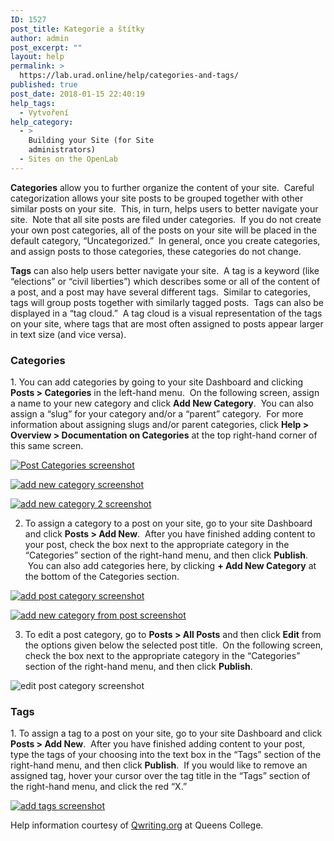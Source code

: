 ```yaml
---
ID: 1527
post_title: Kategorie a štítky
author: admin
post_excerpt: ""
layout: help
permalink: >
  https://lab.urad.online/help/categories-and-tags/
published: true
post_date: 2018-01-15 22:40:19
help_tags:
  - Vytvoření
help_category:
  - >
    Building your Site (for Site
    administrators)
  - Sites on the OpenLab
---
```

<strong>Categories</strong> allow you to further organize the content of your site.  Careful categorization allows your site posts to be grouped together with other similar posts on your site.  This, in turn, helps users to better navigate your site.  Note that all site posts are filed under categories.  If you do not create your own post categories, all of the posts on your site will be placed in the default category, “Uncategorized.”  In general, once you create categories, and assign posts to those categories, these categories do not change.

<strong>Tags</strong> can also help users better navigate your site.  A tag is a keyword (like “elections” or “civil liberties”) which describes some or all of the content of a post, and a post may have several different tags.  Similar to categories, tags will group posts together with similarly tagged posts.  Tags can also be displayed in a “tag cloud.”  A tag cloud is a visual representation of the tags on your site, where tags that are most often assigned to posts appear larger in text size (and vice versa).
<h3>Categories</h3>
1. You can add categories by going to your site Dashboard and clicking <strong>Posts &gt; Categories</strong> in the left-hand menu.  On the following screen, assign a name to your new category and click <strong>Add New Category</strong>.  You can also assign a “slug” for your category and/or a “parent” category.  For more information about assigning slugs and/or parent categories, click <strong>Help &gt; Overview &gt; Documentation on Categories</strong> at the top right-hand corner of this same screen.

<a href="https://lab.urad.online/wp-content/uploads/2012/08/Categories_Tags1.png"><img class="alignnone wp-image-3204 size-full" src="https://openlab.citytech.cuny.edu/wp-content/uploads/2012/08/Categories_Tags1.png" alt="Post Categories screenshot" /></a>

<a href="https://lab.urad.online/wp-content/uploads/2012/08/Categories_Tags2.png"><img class="alignnone wp-image-3205 size-full" src="https://openlab.citytech.cuny.edu/wp-content/uploads/2012/08/Categories_Tags2.png" alt="add new category screenshot" /></a>

<a href="https://lab.urad.online/wp-content/uploads/2012/08/Categories_Tags3.png"><img class="alignnone wp-image-3206" src="https://openlab.citytech.cuny.edu/wp-content/uploads/2012/08/Categories_Tags3.png" alt="add new category 2 screenshot" /></a>

2. To assign a category to a post on your site, go to your site Dashboard and click <strong>Posts &gt; Add New</strong>.  After you have finished adding content to your post, check the box next to the appropriate category in the “Categories” section of the right-hand menu, and then click <strong>Publish</strong>.  You can also add categories here, by clicking <strong>+ Add New Category</strong> at the bottom of the Categories section.

<a href="https://lab.urad.online/wp-content/uploads/2012/08/Categories_Tags4.png"><img class="alignnone wp-image-3208 size-full" src="https://openlab.citytech.cuny.edu/wp-content/uploads/2012/08/Categories_Tags4.png" alt="add post category screenshot" /></a>

<a href="https://lab.urad.online/wp-content/uploads/2012/08/Categories_Tags5.png"><img class="alignnone wp-image-3209" title="Categories_Tags5" src="https://openlab.citytech.cuny.edu/wp-content/uploads/2012/08/Categories_Tags5.png" alt="add new category from post screenshot" /></a>

3. To edit a post category, go to <strong>Posts &gt; All Posts</strong> and then click <strong>Edit</strong> from the options given below the selected post title.  On the following screen, check the box next to the appropriate category in the “Categories” section of the right-hand menu, and then click <strong>Publish</strong>.

<img class="alignnone wp-image-3210 size-full" src="https://openlab.citytech.cuny.edu/wp-content/uploads/2012/08/Categories_Tags6.png" alt="edit post category screenshot" />
<h3>Tags</h3>
1. To assign a tag to a post on your site, go to your site Dashboard and click <strong>Posts &gt; Add New</strong>.  After you have finished adding content to your post, type the tags of your choosing into the text box in the “Tags” section of the right-hand menu, and then click <strong>Publish</strong>.  If you would like to remove an assigned tag, hover your cursor over the tag title in the “Tags” section of the right-hand menu, and click the red “X.”

<a href="https://lab.urad.online/wp-content/uploads/2012/08/Categories_Tags7.png"><img class="alignnone wp-image-3211 size-full" src="https://openlab.citytech.cuny.edu/wp-content/uploads/2012/08/Categories_Tags7.png" alt="add tags screenshot" /></a>

Help information courtesy of <a href="http://help.qwriting.org" target="_blank" rel="noopener">Qwriting.org</a> at Queens College.
